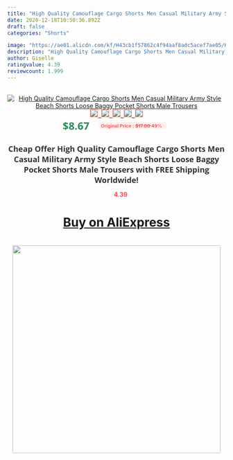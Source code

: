 ```yaml
---
title: "High Quality Camouflage Cargo Shorts Men Casual Military Army Style Beach Shorts Loose Baggy Pocket Shorts Male Trousers"
date: 2020-12-18T10:50:36.892Z
draft: false
categories: "Shorts"

image: "https://ae01.alicdn.com/kf/H43cb1f57862c4f94aaf8adc5acef7ae05/High-Quality-Camouflage-Cargo-Shorts-Men-Casual-Military-Army-Style-Beach-Shorts-Loose-Baggy-Pocket-Shorts.jpg"
description: "High Quality Camouflage Cargo Shorts Men Casual Military Army Style Beach Shorts Loose Baggy Pocket Shorts Male Trousers"
author: Giselle
ratingvalue: 4.39
reviewcount: 1.999
---
```

<br>
<div style="text-align: center;">
<a href="https://s.click.aliexpress.com/e/_A9Otpb" target="_blank" rel="nofollow noopener noreferrer"><img alt="High Quality Camouflage Cargo Shorts Men Casual Military Army Style Beach Shorts Loose Baggy Pocket Shorts Male Trousers" class="magnifier-image" src="https://ae01.alicdn.com/kf/H43cb1f57862c4f94aaf8adc5acef7ae05/High-Quality-Camouflage-Cargo-Shorts-Men-Casual-Military-Army-Style-Beach-Shorts-Loose-Baggy-Pocket-Shorts.jpg_640x640.jpg">
<br>
<img style="border:1px solid salmon" src="https://ae01.alicdn.com/kf/H43cb1f57862c4f94aaf8adc5acef7ae05/High-Quality-Camouflage-Cargo-Shorts-Men-Casual-Military-Army-Style-Beach-Shorts-Loose-Baggy-Pocket-Shorts.jpg_120x120.jpg">&nbsp;&nbsp;<img style="border:1px solid salmon" src="https://ae01.alicdn.com/kf/Hd8718bfea59846a6b3876a1dcf05dddcW/High-Quality-Camouflage-Cargo-Shorts-Men-Casual-Military-Army-Style-Beach-Shorts-Loose-Baggy-Pocket-Shorts.jpg_120x120.jpg">&nbsp;&nbsp;<img style="border:1px solid salmon" src="https://ae01.alicdn.com/kf/H1ec5d3171e0e442c9490b33c2433423fp/High-Quality-Camouflage-Cargo-Shorts-Men-Casual-Military-Army-Style-Beach-Shorts-Loose-Baggy-Pocket-Shorts.jpg_120x120.jpg">&nbsp;&nbsp;<img style="border:1px solid salmon" src="https://ae01.alicdn.com/kf/He06ecb1288b04e9b8304068aafb29e97k/High-Quality-Camouflage-Cargo-Shorts-Men-Casual-Military-Army-Style-Beach-Shorts-Loose-Baggy-Pocket-Shorts.jpg_120x120.jpg">&nbsp;&nbsp;<img style="border:1px solid salmon" src="https://ae01.alicdn.com/kf/H474ba50c3eaf4df8a34db6f77c0c765fn/High-Quality-Camouflage-Cargo-Shorts-Men-Casual-Military-Army-Style-Beach-Shorts-Loose-Baggy-Pocket-Shorts.jpg_120x120.jpg"></a></div><br0>
<div style="text-align: center;"><span style="background-color: white; border: 0px; box-sizing: border-box; color: seagreen; display: inline-block; font-family: &quot;open sans&quot; , &quot;arial&quot; , &quot;helvetica&quot; , sans-serif , &quot;heiti&quot;; font-size: 24px; font-stretch: inherit; font-weight: 700; line-height: inherit; margin: 0px 10px 0px 0px; padding: 0px; vertical-align: middle;">$8.67 </span>
<span style="background: rgb(255 , 241 , 241); border-radius: 3px; border: 0px; box-sizing: border-box; color: #ff4747; display: inline-block; font-family: inherit; font-size: 12px; font-stretch: inherit; font-style: inherit; font-variant: inherit; font-weight: 600; line-height: inherit; margin: 0px; padding: 2px 5px; transform: scale(0.9); vertical-align: middle;">Original Price : <b style="text-decoration: line-through;">$17.00 </b> 49%&nbsp;&nbsp;</span></div>
<h1 style="color: #333333; display: inline-block; font-family: &quot;open sans&quot; , &quot;arial&quot; , &quot;helvetica&quot; , sans-serif , &quot;heiti&quot;; font-size: 18px; font-stretch: inherit; font-weight: 700; text-align: center;">Cheap Offer High Quality Camouflage Cargo Shorts Men Casual Military Army Style Beach Shorts Loose Baggy Pocket Shorts Male Trousers with FREE Shipping Worldwide!</h1>
<div style="color: #ff4747; text-align: center;">
<img src="https://4.bp.blogspot.com/-M0ZcTcb-5uY/XleCXlxnR4I/AAAAAAAAAEc/OrjgMkXV1oMQFaCRZj5HQwOCBcu3w1FegCPcBGAYYCw/s1600/star.png" style="height: 15px;">&nbsp;<b>4.39</b></div>
<div class="button_cont" align="center"><a class="buynow_a" href="https://s.click.aliexpress.com/e/_A9Otpb" target="_blank" rel="nofollow noopener noreferrer"><H1>Buy on AliExpress</H1></a></div><br>
<div class="separator" style="clear: both; text-align: center;">
<img src="https://lh3.googleusercontent.com/-pTy5HemUv9M/XlePHvY0dAI/AAAAAAAAAE4/0nX5iRUoIWY8eMW9Dpxeirr157OZliDIgCLcBGAsYHQ/s1600/badge.gif" width="480">
</div>
